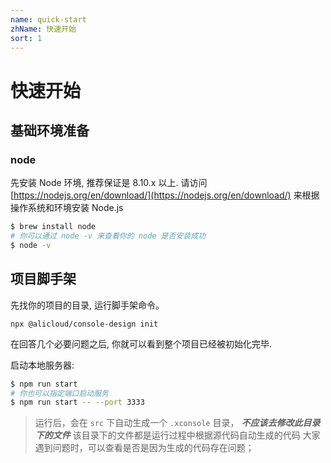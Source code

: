 ```yaml
---
name: quick-start
zhName: 快速开始
sort: 1
---
```


# 快速开始

## 基础环境准备

### node
先安装 Node 环境, 推荐保证是 8.10.x 以上. 请访问 [https://nodejs.org/en/download/](https://nodejs.org/en/download/) 来根据操作系统和环境安装 Node.js

```bash
$ brew install node
# 你可以通过 node -v 来查看你的 node 是否安装成功
$ node -v
```

## 项目脚手架

先找你的项目的目录, 运行脚手架命令。

`npx @alicloud/console-design init`

在回答几个必要问题之后, 你就可以看到整个项目已经被初始化完毕.

启动本地服务器:

```bash
$ npm run start
# 你也可以指定端口启动服务
$ npm run start -- --port 3333
```
> 运行后，会在 `src` 下自动生成一个 `.xconsole` 目录， ***不应该去修改此目录下的文件***
> 该目录下的文件都是运行过程中根据源代码自动生成的代码
> 大家遇到问题时，可以查看是否是因为生成的代码存在问题；